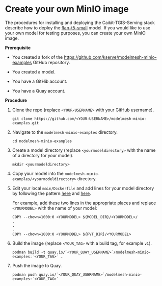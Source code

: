 # Create your own MinIO image

The procedures for installing and deploying the Caikit-TGIS-Serving stack describe how to deploy the [flan-t5-small](https://huggingface.co/google/flan-t5-small) model. If you would like to use your own model for testing purposes, you can create your own MinIO image.

**Prerequisite**

* You created a fork of the https://github.com/kserve/modelmesh-minio-examples GitHub repository.

* You created a model.

* You have a GitHib account.

* You have a Quay account.

**Procedure**

1. Clone the repo (replace `<YOUR-USERNAME>` with your GitHub username).
   ~~~
   git clone https://github.com/<YOUR-USERNAME>/modelmesh-minio-examples.git
   ~~~

2. Navigate to the `modelmesh-minio-examples` directory.
   ~~~
   cd modelmesh-minio-examples
   ~~~

3. Create a model directory (replace `<yourmodeldirectory>` with the name of a directory for your model).
   ~~~
   mkdir <yourmodeldirectory>
   ~~~

4. Copy your model into the `modelmesh-minio-examples/<yourmodeldirectory>` directory.

5. Edit your local `main/Dockerfile` and add lines for your model directory by following the pattern [here](https://github.com/kserve/modelmesh-minio-examples/blob/main/Dockerfile#L36) and [here](https://github.com/kserve/modelmesh-minio-examples/blob/main/Dockerfile#L59).

   For example, add these two lines in the appropriate places and replace `<YOURMODEL>` with the name of your model:
   ~~~
   COPY --chown=1000:0 <YOURMODEL> ${MODEL_DIR}/<YOURMODEL>/
   .
   .
   .
   COPY --chown=1000:0 <YOURMODEL> ${FVT_DIR}/<YOURMODEL>
   ~~~



6. Build the image (replace `<YOUR_TAG>` with a build tag, for example `v1`).
   ~~~
   podman build -t quay.io/`<YOUR_QUAY_USERNAME>`/modelmesh-minio-examples:`<YOUR_TAG>` .
   ~~~

7. Push the image to Quay.
   ~~~
   podman push quay.io/`<YOUR_QUAY_USERNAME>`/modelmesh-minio-examples:`<YOUR_TAG>`
   ~~~